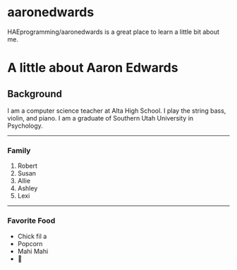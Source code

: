 # aaronedwards
HAEprogramming/aaronedwards is a great place to learn a little bit about me.

# A little about Aaron Edwards

## Background
I am a computer science teacher at Alta High School. I play the string bass, violin, and piano. I am a graduate of Southern Utah University in Psychology. 
___
### Family
1. Robert
2. Susan
3. Allie
4. Ashley
5. Lexi
___
### Favorite Food
- Chick fil a
- Popcorn
- Mahi Mahi
- 🧄
